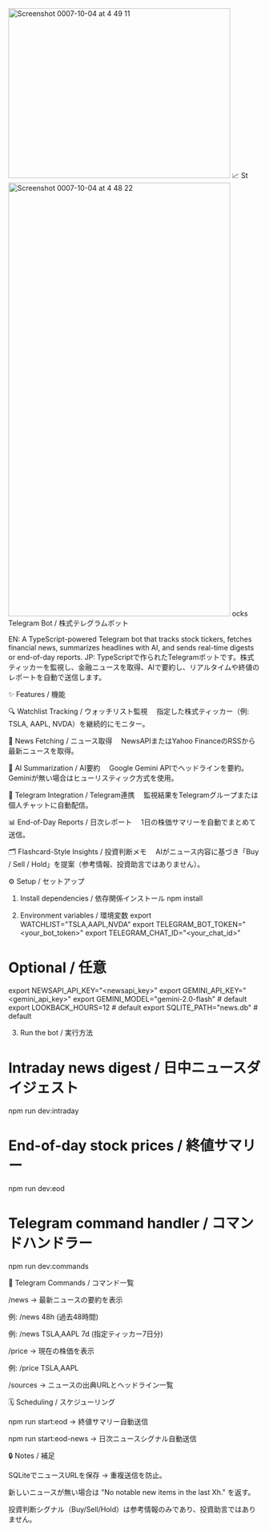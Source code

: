 
<img width="443" height="339" alt="Screenshot 0007-10-04 at 4 49 11" src="https://github.com/user-attachments/assets/b6367caf-ce41-426e-a92e-227595eee658" />
📈 St<img width="443" height="865" alt="Screenshot 0007-10-04 at 4 48 22" src="https://github.com/user-attachments/assets/95d575f9-88c5-460e-8630-256478bb69b5" />
ocks Telegram Bot / 株式テレグラムボット

EN: A TypeScript-powered Telegram bot that tracks stock tickers, fetches financial news, summarizes headlines with AI, and sends real-time digests or end-of-day reports.
JP: TypeScriptで作られたTelegramボットです。株式ティッカーを監視し、金融ニュースを取得、AIで要約し、リアルタイムや終値のレポートを自動で送信します。

✨ Features / 機能

🔍 Watchlist Tracking / ウォッチリスト監視
　指定した株式ティッカー（例: TSLA, AAPL, NVDA）を継続的にモニター。

📰 News Fetching / ニュース取得
　NewsAPIまたはYahoo FinanceのRSSから最新ニュースを取得。

🤖 AI Summarization / AI要約
　Google Gemini APIでヘッドラインを要約。Geminiが無い場合はヒューリスティック方式を使用。

💬 Telegram Integration / Telegram連携
　監視結果をTelegramグループまたは個人チャットに自動配信。

📊 End-of-Day Reports / 日次レポート
　1日の株価サマリーを自動でまとめて送信。

🗂 Flashcard-Style Insights / 投資判断メモ
　AIがニュース内容に基づき「Buy / Sell / Hold」を提案（参考情報、投資助言ではありません）。

⚙️ Setup / セットアップ
1. Install dependencies / 依存関係インストール
npm install

2. Environment variables / 環境変数
export WATCHLIST="TSLA,AAPL,NVDA"
export TELEGRAM_BOT_TOKEN="<your_bot_token>"
export TELEGRAM_CHAT_ID="<your_chat_id>"
# Optional / 任意
export NEWSAPI_API_KEY="<newsapi_key>"
export GEMINI_API_KEY="<gemini_api_key>"
export GEMINI_MODEL="gemini-2.0-flash"   # default
export LOOKBACK_HOURS=12                 # default
export SQLITE_PATH="news.db"             # default

3. Run the bot / 実行方法
# Intraday news digest / 日中ニュースダイジェスト
npm run dev:intraday

# End-of-day stock prices / 終値サマリー
npm run dev:eod

# Telegram command handler / コマンドハンドラー
npm run dev:commands

📱 Telegram Commands / コマンド一覧

/news → 最新ニュースの要約を表示

例: /news 48h (過去48時間)

例: /news TSLA,AAPL 7d (指定ティッカー7日分)

/price → 現在の株価を表示

例: /price TSLA,AAPL

/sources → ニュースの出典URLとヘッドライン一覧

🗓 Scheduling / スケジューリング

npm run start:eod → 終値サマリー自動送信

npm run start:eod-news → 日次ニュースシグナル自動送信

🔒 Notes / 補足

SQLiteでニュースURLを保存 → 重複送信を防止。

新しいニュースが無い場合は "No notable new items in the last Xh." を返す。

投資判断シグナル（Buy/Sell/Hold）は参考情報のみであり、投資助言ではありません。
